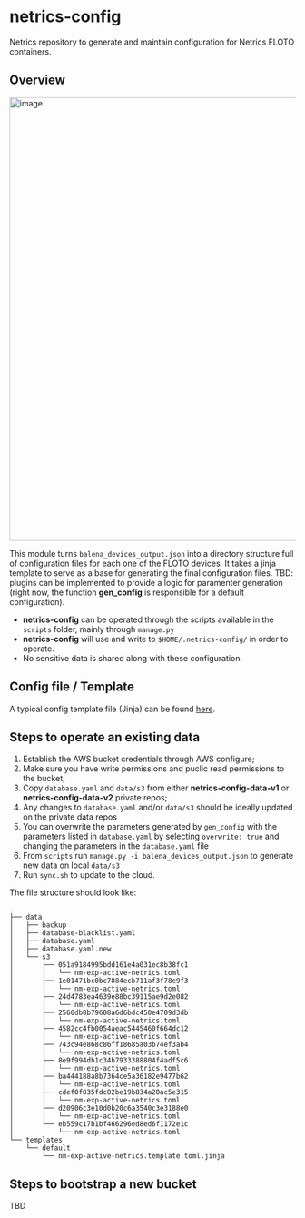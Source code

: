# netrics-config
Netrics repository to generate and maintain configuration for Netrics FLOTO containers.

## Overview
<img width="780" alt="image" src="https://github.com/internet-equity/netrics-config/assets/2147779/df3a1b95-1107-471c-967d-dc81796c5f51">

This module turns `balena_devices_output.json` into a directory structure full of configuration files for each one of the FLOTO devices.
It takes a jinja template to serve as a base for generating the final configuration files.
TBD: plugins can be implemented to provide a logic for paramenter generation (right now, the function <b>gen_config</b> is responsible for a default configuration).

* <b>netrics-config</b> can be operated through the scripts available in the `scripts` folder, mainly through `manage.py`
* <b>netrics-config</b> will use and write to `$HOME/.netrics-config/` in order to operate.
* No sensitive data is shared along with these configuration.

## Config file / Template

A typical config template file (Jinja) can be found [here](https://github.com/internet-equity/netrics-config/tree/main/templates/default).

## Steps to operate an existing data
1. Establish the AWS bucket credentials through AWS configure;
2. Make sure you have write permissions and puclic read permissions to the bucket;
3. Copy `database.yaml` and `data/s3` from either <b>netrics-config-data-v1</b> or <b>netrics-config-data-v2</b> private repos;
4. Any changes to `database.yaml` and/or `data/s3` should be ideally updated on the private data repos
5. You can overwrite the parameters generated by `gen_config` with the parameters listed in `database.yaml` by selecting `overwrite: true` and changing the parameters in the `database.yaml` file
6. From `scripts` run `manage.py -i balena_devices_output.json` to generate new data on local `data/s3`
7. Run `sync.sh` to update to the cloud.

The file structure should look like:

```
.
├── data
│   ├── backup
│   ├── database-blacklist.yaml
│   ├── database.yaml
│   ├── database.yaml.new
│   └── s3
│       ├── 051a9184995bdd161e4a031ec8b38fc1
│       │   └── nm-exp-active-netrics.toml
│       ├── 1e01471bc0bc7884ecb711af3f78e9f3
│       │   └── nm-exp-active-netrics.toml
│       ├── 24d4783ea4639e88bc39115ae9d2e082
│       │   └── nm-exp-active-netrics.toml
│       ├── 2560db8b79608a6d6bdc450e4709d3db
│       │   └── nm-exp-active-netrics.toml
│       ├── 4582cc4fb0054aeac5445460f664dc12
│       │   └── nm-exp-active-netrics.toml
│       ├── 743c94e868c86ff18685a03b74ef3ab4
│       │   └── nm-exp-active-netrics.toml
│       ├── 8e9f994db1c34b7933388804f4adf5c6
│       │   └── nm-exp-active-netrics.toml
│       ├── ba444188a8b7364ce5a36182e9477b62
│       │   └── nm-exp-active-netrics.toml
│       ├── cdef0f835fdc82be19b834a20ac5e315
│       │   └── nm-exp-active-netrics.toml
│       ├── d20906c3e10d0b20c6a3540c3e3188e0
│       │   └── nm-exp-active-netrics.toml
│       └── eb559c17b1bf466296ed8ed6f1172e1c
│           └── nm-exp-active-netrics.toml
└── templates
    └── default
        └── nm-exp-active-netrics.template.toml.jinja
 ```

## Steps to bootstrap a new bucket
TBD
